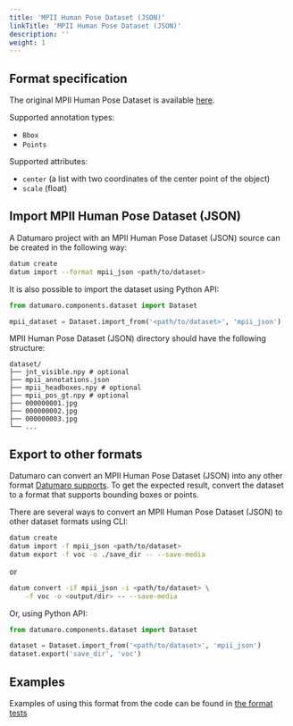 ```yaml
---
title: 'MPII Human Pose Dataset (JSON)'
linkTitle: 'MPII Human Pose Dataset (JSON)'
description: ''
weight: 1
---
```


## Format specification

The original MPII Human Pose Dataset is available
[here](http://human-pose.mpi-inf.mpg.de).

Supported annotation types:
- `Bbox`
- `Points`

Supported attributes:
- `center` (a list with two coordinates of the center point
  of the object)
- `scale` (float)

## Import MPII Human Pose Dataset (JSON)

A Datumaro project with an MPII Human Pose Dataset (JSON) source can be
created in the following way:

```bash
datum create
datum import --format mpii_json <path/to/dataset>
```

It is also possible to import the dataset using Python API:

```python
from datumaro.components.dataset import Dataset

mpii_dataset = Dataset.import_from('<path/to/dataset>', 'mpii_json')
```

MPII Human Pose Dataset (JSON) directory should have the following structure:

<!--lint disable fenced-code-flag-->
```
dataset/
├── jnt_visible.npy # optional
├── mpii_annotations.json
├── mpii_headboxes.npy # optional
├── mpii_pos_gt.npy # optional
├── 000000001.jpg
├── 000000002.jpg
├── 000000003.jpg
└── ...
```

## Export to other formats

Datumaro can convert an MPII Human Pose Dataset (JSON) into
any other format [Datumaro supports](/docs/user-manual/supported_formats/).
To get the expected result, convert the dataset to a format
that supports bounding boxes or points.

There are several ways to convert an MPII Human Pose Dataset (JSON)
to other dataset formats using CLI:

```bash
datum create
datum import -f mpii_json <path/to/dataset>
datum export -f voc -o ./save_dir -- --save-media
```
or
``` bash
datum convert -if mpii_json -i <path/to/dataset> \
    -f voc -o <output/dir> -- --save-media
```

Or, using Python API:

```python
from datumaro.components.dataset import Dataset

dataset = Dataset.import_from('<path/to/dataset>', 'mpii_json')
dataset.export('save_dir', 'voc')
```

## Examples

Examples of using this format from the code can be found in
[the format tests](https://github.com/openvinotoolkit/datumaro/blob/develop/tests/test_mpii_json_format.py)
